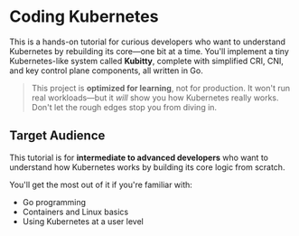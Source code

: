 # Coding Kubernetes

This is a hands-on tutorial for curious developers who want to understand Kubernetes by rebuilding its core—one bit at a time.
You'll implement a tiny Kubernetes-like system called **Kubitty**, complete with simplified CRI, CNI, and key control plane components, all written in Go.

> This project is **optimized for learning**, not for production.
> It won't run real workloads—but it *will* show you how Kubernetes really works.
> Don't let the rough edges stop you from diving in.

## Target Audience

This tutorial is for **intermediate to advanced developers** who want to understand how Kubernetes works by building its core logic from scratch.

You'll get the most out of it if you're familiar with:

- Go programming
- Containers and Linux basics
- Using Kubernetes at a user level
